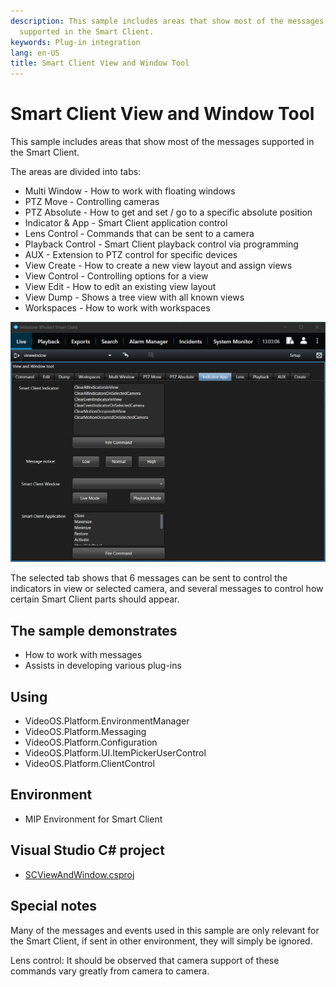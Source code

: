 ```yaml
---
description: This sample includes areas that show most of the messages
  supported in the Smart Client.
keywords: Plug-in integration
lang: en-US
title: Smart Client View and Window Tool
---
```


# Smart Client View and Window Tool

This sample includes areas that show most of the messages supported in
the Smart Client.

The areas are divided into tabs:

- Multi Window - How to work with floating windows
- PTZ Move - Controlling cameras
- PTZ Absolute - How to get and set / go to a specific absolute
  position
- Indicator & App - Smart Client application control
- Lens Control - Commands that can be sent to a camera
- Playback Control - Smart Client playback control via programming
- AUX - Extension to PTZ control for specific devices
- View Create - How to create a new view layout and assign views
- View Control - Controlling options for a view
- View Edit - How to edit an existing view layout
- View Dump - Shows a tree view with all known views
- Workspaces - How to work with workspaces

![Smart Client View and Windows Tool](viewandwindow.png)

The selected tab shows that 6 messages can be sent to control
the indicators in view or selected camera, and several messages to control how certain Smart
Client parts should appear.

## The sample demonstrates

- How to work with messages
- Assists in developing various plug-ins

## Using

- VideoOS.Platform.EnvironmentManager
- VideoOS.Platform.Messaging
- VideoOS.Platform.Configuration
- VideoOS.Platform.UI.ItemPickerUserControl
- VideoOS.Platform.ClientControl

## Environment

- MIP Environment for Smart Client

## Visual Studio C\# project

- [SCViewAndWindow.csproj](javascript:clone('https://github.com/milestonesys/mipsdk-samples-plugin','src/PluginSamples.sln');)

## Special notes

Many of the messages and events used in this sample are only relevant
for the Smart Client, if sent in other environment, they will simply be
ignored.

Lens control: It should be observed that camera support of these
commands vary greatly from camera to camera.
